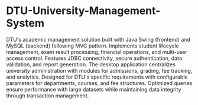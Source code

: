# DTU-University-Management-System

DTU's academic management solution built with Java Swing (frontend) and MySQL (backend) following MVC pattern. Implements student lifecycle management, exam result processing, financial operations, and multi-user access control. Features JDBC connectivity, secure authentication, data validation, and report generation. The desktop application centralizes university administration with modules for admissions, grading, fee tracking, and analytics. Designed for DTU's specific requirements with configurable parameters for departments, courses, and fee structures. Optimized queries ensure performance with large datasets while maintaining data integrity through transaction management.
